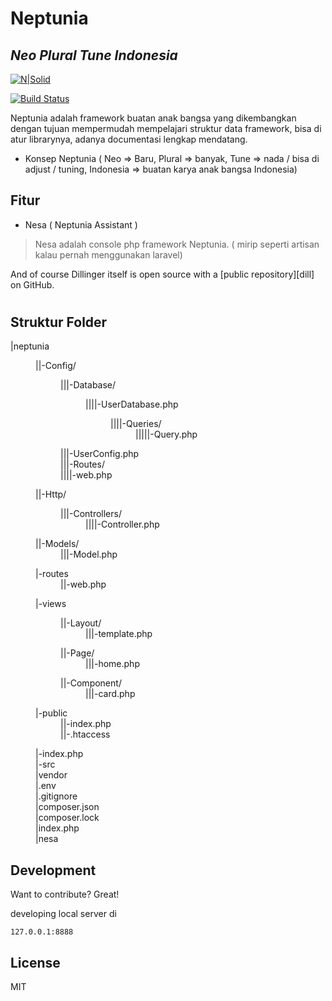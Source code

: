 <h1 class="code-line" data-line-start=0 data-line-end=1 ><a id="Neptunia_0"></a>Neptunia</h1>
<h2 class="code-line" data-line-start=1 data-line-end=2 ><a id="_Neo_Plural_Tune_Indonesia__1"></a><em>Neo Plural Tune Indonesia</em></h2>
<p class="has-line-data" data-line-start="3" data-line-end="4"><a href="https://nodesource.com/products/nsolid"><img src="https://cldup.com/dTxpPi9lDf.thumb.png" alt="N|Solid"></a></p>
<p class="has-line-data" data-line-start="5" data-line-end="6"><a href="https://travis-ci.org/joemccann/dillinger"><img src="https://travis-ci.org/joemccann/dillinger.svg?branch=master" alt="Build Status"></a></p>
<p class="has-line-data" data-line-start="7" data-line-end="8">Neptunia adalah framework buatan anak bangsa yang dikembangkan dengan tujuan mempermudah mempelajari struktur data framework, bisa di atur librarynya, adanya documentasi lengkap mendatang.</p>
<ul>
<li class="has-line-data" data-line-start="9" data-line-end="11">Konsep Neptunia ( Neo =&gt; Baru, Plural =&gt; banyak, Tune =&gt; nada / bisa di adjust / tuning, Indonesia =&gt; buatan karya anak bangsa Indonesia)</li>
</ul>
<h2 class="code-line" data-line-start=11 data-line-end=12 ><a id="Fitur_11"></a>Fitur</h2>
<ul>
<li class="has-line-data" data-line-start="13" data-line-end="15">Nesa ( Neptunia Assistant )</li>
</ul>
<blockquote>
<p class="has-line-data" data-line-start="15" data-line-end="16">Nesa adalah console php framework Neptunia. ( mirip seperti artisan kalau pernah menggunakan laravel)</p>
</blockquote>
<p class="has-line-data" data-line-start="18" data-line-end="20">And of course Dillinger itself is open source with a [public repository][dill]<br>
on GitHub.</p>
<h1 class="code-line" data-line-start=21 data-line-end=22 ><a id="_21"></a></h1>
<h2 class="code-line" data-line-start=22 data-line-end=23 ><a id="Struktur_Folder_22"></a>Struktur Folder</h2>
<dl>
<dt>|neptunia</dt>
<dd>
<dl>
<dt>||-Config/</dt>
<dd>
<dl>
<dt>|||-Database/</dt>
<dd>
<dl>
<dt>||||-UserDatabase.php</dt>
<dd>
<dl>
<dt>||||-Queries/</dt>
<dd>|||||-Query.php</dd>
</dl>
</dd>
</dl>
</dd>
</dl>
</dd>
<dd>|||-UserConfig.php<br>
|||-Routes/<br>
||||-web.php</dd>
</dl>
</dd>
<dd>
<dl>
<dt>||-Http/</dt>
<dd>
<dl>
<dt>|||-Controllers/</dt>
<dd>||||-Controller.php</dd>
</dl>
</dd>
</dl>
</dd>
<dd>
<dl>
<dt>||-Models/</dt>
<dd>|||-Model.php</dd>
</dl>
</dd>
<dd>
<dl>
<dt>|-routes</dt>
<dd>||-web.php</dd>
</dl>
</dd>
<dd>
<dl>
<dt>|-views</dt>
<dd>
<dl>
<dt>||-Layout/</dt>
<dd>|||-template.php</dd>
</dl>
</dd>
<dd>
<dl>
<dt>||-Page/</dt>
<dd>|||-home.php</dd>
</dl>
</dd>
<dd>
<dl>
<dt>||-Component/</dt>
<dd>|||-card.php</dd>
</dl>
</dd>
</dl>
</dd>
<dd>
<dl>
<dt>|-public</dt>
<dd>||-index.php<br>
||-.htaccess</dd>
</dl>
</dd>
<dd>|-index.php<br>
|-src<br>
|vendor<br>
|.env<br>
|.gitignore<br>
|composer.json<br>
|composer.lock<br>
|index.php<br>
|nesa</dd>
</dl>
<h2 class="code-line" data-line-start=58 data-line-end=59 ><a id="Development_58"></a>Development</h2>
<p class="has-line-data" data-line-start="60" data-line-end="61">Want to contribute? Great!</p>
<p class="has-line-data" data-line-start="62" data-line-end="63">developing local server di</p>
<pre><code class="has-line-data" data-line-start="65" data-line-end="67" class="language-sh"><span class="hljs-number">127.0</span>.<span class="hljs-number">0.1</span>:<span class="hljs-number">8888</span>
</code></pre>
<h2 class="code-line" data-line-start=68 data-line-end=69 ><a id="License_68"></a>License</h2>
<p class="has-line-data" data-line-start="70" data-line-end="71">MIT</p>